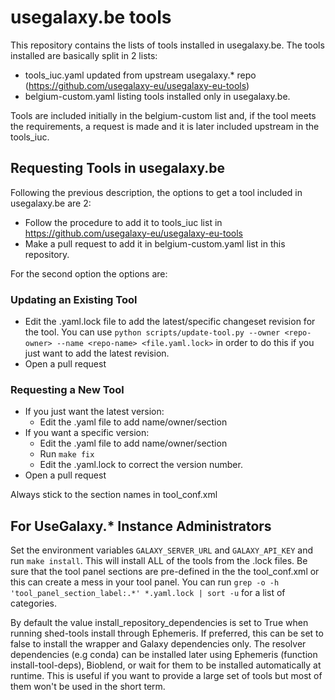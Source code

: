 # usegalaxy.be tools

This repository contains the lists of tools installed in usegalaxy.be.
The tools installed are basically split in 2 lists:
- tools_iuc.yaml updated from upstream usegalaxy.\* repo (https://github.com/usegalaxy-eu/usegalaxy-eu-tools)
- belgium-custom.yaml listing tools installed only in usegalaxy.be.

Tools are included initially in the belgium-custom list and, if the tool meets the requirements, a request is made and it is later included upstream in the tools_iuc.



## Requesting Tools in usegalaxy.be

Following the previous description, the options to get a tool included in usegalaxy.be are 2:

- Follow the procedure to add it to tools_iuc list in https://github.com/usegalaxy-eu/usegalaxy-eu-tools
- Make a pull request to add it in belgium-custom.yaml list in this repository. 

For the second option the options are:


### Updating an Existing Tool

- Edit the .yaml.lock file to add the latest/specific changeset revision for the tool. You can use `python scripts/update-tool.py --owner <repo-owner> --name <repo-name> <file.yaml.lock>` in order to do this if you just want to add the latest revision.
- Open a pull request

### Requesting a New Tool

- If you just want the latest version:
	- Edit the .yaml file to add name/owner/section
- If you want a specific version:
	- Edit the .yaml file to add name/owner/section
	- Run `make fix`
	- Edit the .yaml.lock to correct the version number.
- Open a pull request

Always stick to the section names in tool_conf.xml

## For UseGalaxy.\* Instance Administrators

Set the environment variables `GALAXY_SERVER_URL` and `GALAXY_API_KEY` and run `make install`. This will install ALL of the tools from the .lock files. Be sure that the tool panel sections are pre-defined in the the tool_conf.xml or this can create a mess in your tool panel. You can run `grep -o -h 'tool_panel_section_label:.*' *.yaml.lock | sort -u` for a list of categories.

By default the value install_repository_dependencies is set to True when running shed-tools install through Ephemeris. If preferred, this can be set to false to install the wrapper and Galaxy dependencies only. The resolver dependencies (e.g conda) can be installed later using Ephemeris (function install-tool-deps), Bioblend, or wait for them to be installed automatically at runtime. This is useful if you want to provide a large set of tools but most of them won't be used in the short term.
 
